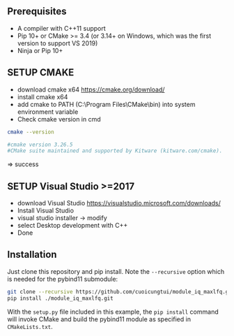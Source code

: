 ## Prerequisites

* A compiler with C++11 support
* Pip 10+ or CMake >= 3.4 (or 3.14+ on Windows, which was the first version to support VS 2019)
* Ninja or Pip 10+

## SETUP CMAKE
* download cmake x64 https://cmake.org/download/
* install cmake x64
* add cmake to PATH (C:\Program Files\CMake\bin) into system environment variable
* Check cmake version in cmd
```bash
cmake --version

#cmake version 3.26.5
#CMake suite maintained and supported by Kitware (kitware.com/cmake).
```
=> success

## SETUP Visual Studio >=2017

* download Visual Studio https://visualstudio.microsoft.com/downloads/
* Install Visual Studio
* visual studio installer -> modify
* select Desktop development with C++
* Done
  

## Installation

Just clone this repository and pip install. Note the `--recursive` option which is
needed for the pybind11 submodule:

```bash
git clone --recursive https://github.com/cuoicungtui/module_iq_maxlfq.git
pip install ./module_iq_maxlfq.git
```

With the `setup.py` file included in this example, the `pip install` command will
invoke CMake and build the pybind11 module as specified in `CMakeLists.txt`.
